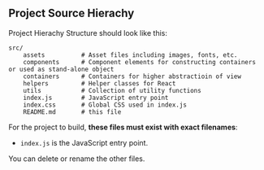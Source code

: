 ## Project Source Hierachy

Project Hierachy Structure should look like this:

```
src/
    assets          # Asset files including images, fonts, etc.
    components      # Component elements for constructing containers or used as stand-alone object 
    containers      # Containers for higher abstractioin of view
    helpers         # Helper classes for React
    utils           # Collection of utility functions
    index.js        # JavaScript entry point
    index.css       # Global CSS used in index.js
    README.md       # this file
```

For the project to build, **these files must exist with exact filenames**:

* `index.js` is the JavaScript entry point.

You can delete or rename the other files.
